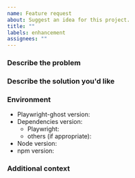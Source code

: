 ```yaml
---
name: Feature request
about: Suggest an idea for this project.
title: ""
labels: enhancement
assignees: ""
---
```


### Describe the problem

<!-- A clear and concise description of what the problem is. Ex. I'm always
     frustrated when [...] -->

### Describe the solution you'd like

<!-- A clear and concise description of what you want to happen. -->

### Environment

- Playwright-ghost version<!-- e.g. 0.8.0 -->:
- Dependencies version:
  - Playwright<!-- e.g. 1.48.0, rebrowser-playwright 1.47.100 -->:
  - others (if appropriate)<!-- e.g. ghost-cursor 1.3.0 --->:
- Node version<!-- e.g. v22.9.0 -->:
- npm version<!-- e.g. 10.8.3 -->:

### Additional context

<!-- Add any other context or screenshots about the feature request here. -->
